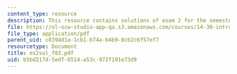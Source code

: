 ```yaml
---
content_type: resource
description: This resource contains solutions of exam 2 for the semester, fall 2003.
file: https://ol-ocw-studio-app-qa.s3.amazonaws.com/courses/14-30-introduction-to-statistical-method-in-economics-spring-2006/b5bd217d5edf6514a53c972f191e73d9_ex2sol_f03.pdf
file_type: application/pdf
parent_uid: c8394d1a-1cb1-b74a-b4b9-8cb2c6f57ef7
resourcetype: Document
title: ex2sol_f03.pdf
uid: b5bd217d-5edf-6514-a53c-972f191e73d9
---
```

